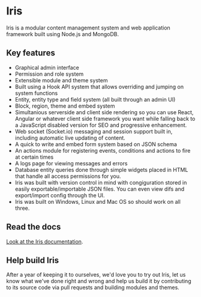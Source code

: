 # Iris

Iris is a modular content management system and web application framework built using Node.js and MongoDB. 

## Key features

* Graphical admin interface
* Permission and role system
* Extensible module and theme system
* Built using a Hook API system that allows overriding and jumping on system functions
* Entity, entity type and field system (all built through an admin UI)
* Block, region, theme and embed system
* Simultanious serverside and client side rendering so you can use React, Angular or whatever client side framework you want while falling back to a JavaScript disabled version for SEO and progressive enhancement.
* Web socket (Socket.io) messaging and session support built in, including automatic live updating of content.
* A quick to write and embed form system based on JSON schema 
* An actions module for registering events, conditions and actions to fire at certain times
* A logs page for viewing messages and errors
* Database entity queries done through simple widgets placed in HTML that handle all access permissions for you.
* Iris was built with version control in mind with congiguration stored in easily exportable/importable JSON files. You can even view difs and export/import config through the UI.
* Iris was built on Windows, Linux and Mac OS so should work on all three.

## Read the docs

[Look at the Iris documentation](https://github.com/CityWebConsultants/Iris/wiki).

## Help build Iris

After a year of keeping it to ourselves, we'd love you to try out Iris, let us know what we've done right and wrong and help us build it by contributing to its source code via pull requests and building modules and themes.
